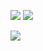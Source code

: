 ![](https://github.com/user-attachments/assets/b2f7db12-a5d3-473b-899f-e30ed5f3ff1f)
![](https://github.com/user-attachments/assets/fbb2f7ab-3437-4200-8b75-db559dd4bef1)



![](https://github.com/user-attachments/assets/9c142e03-8eec-4cb4-a8cf-bac030f9aab4)
